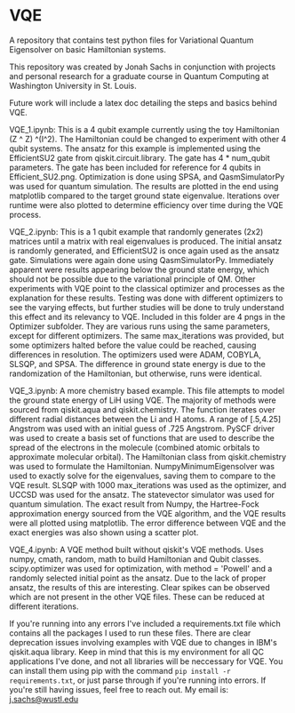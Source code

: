 # VQE
A repository that contains test python files for Variational Quantum Eigensolver on basic Hamiltonian systems. 

This repository was created by Jonah Sachs in conjunction with projects and personal research for a graduate course in Quantum Computing at Washington University in St. Louis.

Future work will include a latex doc detailing the steps and basics behind VQE.


VQE_1.ipynb:
This is a 4 qubit example currently using the toy Hamiltonian (Z ^ Z) ^(I^2). The Hamiltonian could be changed to experiment with other 4 qubit systems. The ansatz for this example is implemented using the EfficientSU2 gate from qiskit.circuit.library. The gate has 4 * num_qubit parameters. The gate has been included for reference for 4 qubits in Efficient_SU2.png. Optimization is done using SPSA, and QasmSimulatorPy was used for quantum simulation. The results are plotted in the end using matplotlib compared to the target ground state eigenvalue. Iterations over runtime were also plotted to determine efficiency over time during the VQE process.



VQE_2.ipynb:
This is a 1 qubit example that randomly generates (2x2) matrices until a matrix with real eigenvalues is produced. The initial ansatz is randomly generated, and EfficientSU2 is once again used as the ansatz gate. Simulations were again done using QasmSimulatorPy. Immediately apparent were results appearing below the ground state energy, which should not be possible due to the variational principle of QM. Other experiments with VQE point to the classical optimizer and processes as the explanation for these results. Testing was done with different optimizers to see the varying effects, but further studies will be done to truly understand this effect and its relevancy to VQE. Included in this folder are 4 pngs in the Optimizer subfolder. They are various runs using the same parameters, except for different optimizers. The same max_iterations was provided, but some optimizers halted before the value could be reached, causing differences in resolution. The optimizers used were ADAM, COBYLA, SLSQP, and SPSA. The difference in ground state energy is due to the randomization of the Hamiltonian, but otherwise, runs were identical.



VQE_3.ipynb: 
A more chemistry based example. This file attempts to model the ground state energy of LiH using VQE. The majority of methods were sourced from qiskit.aqua and qiskit.chemistry. The function iterates over different radial distances between the Li and H atoms. A range of [.5,4.25] Angstrom was used with an initial guess of .725 Angstrom. PySCF driver was used to create a basis set of functions that are used to describe the spread of the electrons in the molecule (combined atomic orbitals to approximate molecular orbital). The Hamiltonian class from qiskit.chemistry was used to formulate the Hamiltonian. NumpyMinimumEigensolver was used to exactly solve for the eigenvalues, saving them to compare to the VQE result. SLSQP with 1000 max_iterations was used as the optimizer, and UCCSD was used for the ansatz. The statevector simulator was used for quantum simulation. The exact result from Numpy, the Hartree-Fock approximation energy sourced from the VQE algorithm, and the VQE results were all plotted using matplotlib. The error difference between VQE and the exact energies was also shown using a scatter plot.



VQE_4.ipynb:
A VQE method built without qiskit's VQE methods. Uses numpy, cmath, random, math to build Hamiltonian and Qubit classes. scipy.optimizer was used for optimization, with method = 'Powell' and a randomly selected initial point as the ansatz. Due to the lack of proper ansatz, the results of this are interesting. Clear spikes can be observed which are not present in the other VQE files. These can be reduced at different iterations.  


If you're running into any errors I've included a requirements.txt file which contains all the packages I used to run these files. There are clear deprecation issues involving examples with VQE due to changes in IBM's qiskit.aqua library. Keep in mind that this is my environment for all QC applications I've done, and not all libraries will be neccessary for VQE. You can install them using pip with the command `pip install -r requirements.txt`, or just parse through if you're running into errors. If you're still having issues, feel free to reach out. My email is:
j.sachs@wustl.edu






